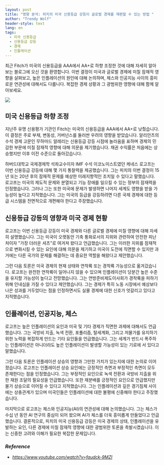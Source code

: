 ```yaml
---
layout: post
title: "영향 분석: 피치의 미국 신용등급 강등이 글로벌 경제를 재편할 수 있는 방법 "
author: "Trendy Wolf"
header-style: text
lang: en
tags:
  - 미국 신용등급
  - 신용등급 강등
  - 경제
  - 인플레이션
---
```


최근 Fitch가 미국의 신용등급을 AAA에서 AA+로 하향 조정한 것에 대해 자세히 알아보는 블로그에 오신 것을 환영합니다. 이번 결정이 미국과 글로벌 경제에 미칠 잠재적 영향을 살펴보고, 높은 인플레이션의 원인에 대해 논의하며, 체스와 인공지능 사이의 흥미로운 연관성에 대해서도 다룹니다. 복잡한 경제 상황과 그 광범위한 영향에 대해 함께 알아보세요. 

<img
    src="https://i.ytimg.com/vi/faudck-9MZI/hqdefault.jpg"
/>






## 미국 신용등급 하향 조정

지난주 유명 신용평가 기관인 Fitch는 미국의 신용등급을 AAA에서 AA+로 낮췄습니다. 이 결정은 주로 부채, 변동성, 거버넌스를 둘러싼 우려의 영향을 받았습니다. 알리안츠의 수석 경제 고문인 무하마드 알레리는 신용등급 강등 시점에 놀라움을 표하며 경제의 민감한 부문에 미칠 잠재적 영향에 대해 의문을 제기했습니다. 채권 수익률은 처음에는 상승했지만 이후 이전 수준으로 돌아갔습니다.

하버드대학교 국제경제학 석좌교수이자 IMF 수석 이코노미스트였던 케네스 로고프는 이번 신용등급 강등에 대해 몇 가지 통찰력을 제공했습니다. 그는 피치의 이번 결정이 15년 또는 20년 후의 잠재적 문제를 예상한 미래지향적인 조치일 수 있다고 말했습니다. 로고프는 미국의 제도적 문제와 분열되고 기능 장애를 일으킬 수 있는 정부의 잠재력을 인정했습니다. 그러나 그는 또한 미국에 문제가 발생하면 나머지 세계도 영향을 받을 가능성이 높다고 지적했습니다. 그는 미국의 등급을 강등하려면 다른 국제 경제에 대한 등급 시스템을 전면적으로 개편해야 한다고 주장했습니다. 



## 신용등급 강등의 영향과 미국 경제 현황

로고프는 이번 신용등급 강등이 미국 경제와 다른 글로벌 경제에 미칠 영향에 대해 자세히 설명했습니다. 그는 미국이 오랫동안 기축 통화로서의 지위와 관련하여 안전한 피난처이자 "가장 더러운 셔츠"로 여겨져 왔다고 언급했습니다. 그는 이러한 지위를 잠재적으로 변화시킬 수 있는 요인에 대해 의문을 제기하고 미국이 도전에 직면할 수 있지만 과거에는 다른 국가의 문제를 해결하는 데 중요한 역할을 해왔다고 제안했습니다.

그런 다음 토론은 미국 경제의 현재 상태와 연착륙 또는 경착륙 가능성으로 옮겨갔습니다. 로고프는 완전한 연착륙이 일어나지 않을 수 있으며 인플레이션이 당분간 높은 수준을 유지할 가능성이 높다고 전망했습니다. 그는 연방준비제도이사회가 경착륙을 피하기 위해 인내심을 가질 수 있다고 제안했습니다. 그는 경제가 특히 노동 시장에서 예상보다 나은 성과를 거두었다는 점을 인정하면서도 실물 경제에 대한 신호가 엇갈리고 있다고 지적했습니다. 



## 인플레이션, 인공지능, 체스

로고프는 높은 인플레이션의 요인과 미국 및 기타 경제가 직면한 과제에 대해서도 언급했습니다. 그는 국방비 지출, 녹색 전환, 포퓰리즘, 탈세계화, 그리고 저물가를 유지하기 위한 노력을 복잡하게 만드는 기타 요인들을 언급했습니다. 그는 세계가 반드시 폭주하는 인플레이션은 아니더라도 높은 인플레이션이 발생할 가능성이 있는 기로에 서 있다고 말했습니다.

그런 다음 토론은 인플레이션 상승의 영향과 그만한 가치가 있는지에 대한 논의로 이어졌습니다. 로고프는 인플레이션 상승 요인에는 긍정적인 측면과 부정적인 측면이 모두 존재한다는 점을 인정했습니다. 그는 부정적인 요인으로 녹색 전환과 국방비 지출을 위한 재원 조달의 필요성을 언급했습니다. 또한 재분배를 긍정적인 요인으로 언급했지만 물가 상승으로 이어질 수 있다고 지적했습니다. 그는 인플레이션과 깊은 경기침체 사이에는 상충관계가 있으며 미국인들은 인플레이션에 대한 불평에 신중해야 한다고 주장했습니다.

마지막으로 로고프는 체스와 인공지능(AI)의 연관성에 대해 논의했습니다. 그는 체스가 수십 년 동안 AI 연구의 중심이 되어 왔으며 AI가 체스를 더욱 흥미롭게 만들었다고 언급했습니다. 결론적으로, 피치의 미국 신용등급 강등은 미국 경제의 상태, 인플레이션을 유발하는 요인, 다른 경제에 미칠 잠재적 영향에 대한 광범위한 토론을 촉발시켰습니다. 이는 신중한 고려와 이해가 필요한 복잡한 문제입니다. 


### _Reference_
- _https://www.youtube.com/watch?v=faudck-9MZI_

